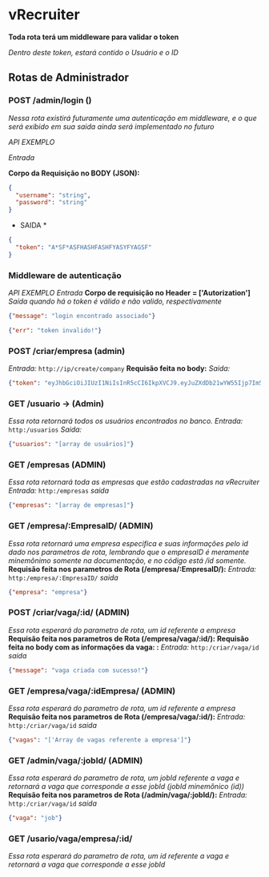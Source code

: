 # vRecruiter

**Toda rota terá um middleware para validar o token**

*Dentro deste token, estará contido o Usuário e o ID*

## Rotas de Administrador

### POST /admin/login ()

*Nessa rota existirá futuramente uma autenticação em middleware, e o que será exibido em sua saida ainda será implementado no futuro*

*API EXEMPLO*

*Entrada*

**Corpo da Requisição no BODY (JSON):**

```json
{
  "username": "string",
  "password": "string"
}
```
* SAIDA *

```json
{
  "token": "A*SF*ASFHASHFASHFYASYFYAGSF"
}
```
### Middleware de autenticação
*API EXEMPLO*
*Entrada*
**Corpo de requisição no Header = ['Autorization']**
*Saída quando há o token é válido e não valido, respectivamente*
```Json 
{"message": "login encontrado associado"}
```
```Json 
{"err": "token invalido!"}
```
### POST /criar/empresa (admin)
*Entrada:* ```http://ip/create/company```
**Requisão feita no body:**
*Saida:* 

```Json 
{"token": "eyJhbGciOiJIUzI1NiIsInR5cCI6IkpXVCJ9.eyJuZXdDb21wYW55Ijp7Im5hbWUiOiJjb3JpbnRoaWFucyBGQyIsImlkIjo1fSwiaWF0IjoxNjgzODEzMDczLCJleHAiOjE5OTkzODkwNzN9QbM8CiWlcZk010H5Gd_kttNy-f_UKS8lPcSklQk5.hAU"}
```
### GET /usuario -> (Admin)
*Essa rota retornará todos os usuários encontrados no banco.*
*Entrada:* ```http:/usuarios```
*Saida:* 

```Json 
{"usuarios": "[array de usuários]"}
```

### GET /empresas (ADMIN)

*Essa rota retornará toda as empresas que estão cadastradas na vRecruiter*
*Entrada:* ```http:/empresas```
*saida*
```Json 
{"empresas": "[array de empresas]"}
```
### GET /empresa/:EmpresaID/ (ADMIN)
*Essa rota retornará uma empresa especifica e suas informações pelo id dado nos parametros de rota, lembrando que o empresaID é meramente minemônimo somente na documentação, e no código está /id somente.*
**Requisão feita nos parametros de Rota (/empresa/:EmpresaID/):**
*Entrada:* ```http:/empresa/:EmpresaID/```
*saida*
```Json 
{"empresa": "empresa"}
```
### POST /criar/vaga/:id/ (ADMIN)
*Essa rota esperará do parametro de rota, um id referente a empresa*
**Requisão feita nos parametros de Rota (/empresa/vaga/:id/):**
**Requisão feita no body com as informações da vaga:  :**
*Entrada:* ```http:/criar/vaga/id```
*saida*
```Json 
{"message": "vaga criada com sucesso!"}
```
### GET /empresa/vaga/:idEmpresa/ (ADMIN)
*Essa rota esperará do parametro de rota, um id referente a empresa*
**Requisão feita nos parametros de Rota (/empresa/vaga/:id/):**
*Entrada:* ```http:/criar/vaga/id```
*saida*
```Json 
{"vagas": "['Array de vagas referente a empresa']"}
```
### GET /admin/vaga/:jobId/ (ADMIN)
*Essa rota esperará do parametro de rota, um jobId referente a vaga e retornará a vaga que corresponde a esse jobId (jobId minemônico (id))*
**Requisão feita nos parametros de Rota (/admin/vaga/:jobId/):**
*Entrada:* ```http:/criar/vaga/id```
*saida*
```Json 
{"vaga": "job"}
```
### GET /usario/vaga/empresa/:id/
*Essa rota esperará do parametro de rota, um id referente a vaga e retornará a vaga que corresponde a esse jobId*
